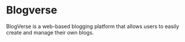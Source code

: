 # Blogverse
 BlogVerse is a web-based blogging platform that allows users to easily create and manage their own blogs.
